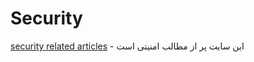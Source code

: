 # Security 
  [security related articles](http://null-byte.wonderhowto.com) - این سایت پر از مطالب امنیتی است
